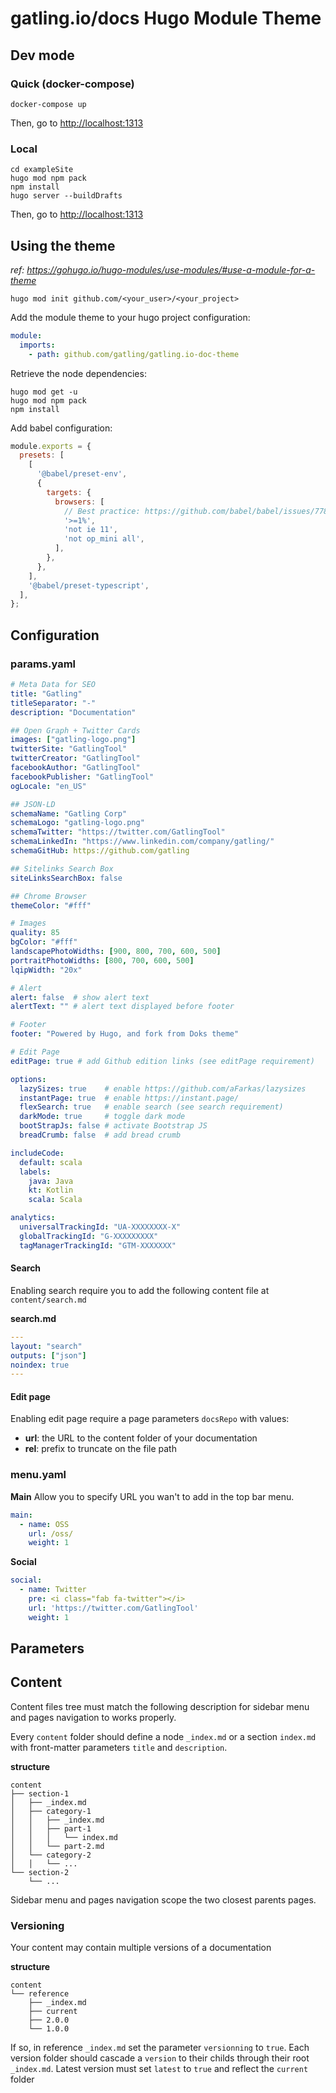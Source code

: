 
# gatling.io/docs Hugo Module Theme

## Dev mode

### Quick (docker-compose)

```console
docker-compose up
```

Then, go to [http://localhost:1313](http://localhost:1313)

### Local

```console
cd exampleSite
hugo mod npm pack
npm install
hugo server --buildDrafts
```

Then, go to [http://localhost:1313](http://localhost:1313)

## Using the theme

*ref: https://gohugo.io/hugo-modules/use-modules/#use-a-module-for-a-theme*
```console
hugo mod init github.com/<your_user>/<your_project>
```
Add the module theme to your hugo project configuration:
```yaml
module:
  imports:
    - path: github.com/gatling/gatling.io-doc-theme
```
Retrieve the node dependencies:
```console
hugo mod get -u
hugo mod npm pack
npm install
```

Add babel configuration:
```javascript
module.exports = {
  presets: [
    [
      '@babel/preset-env',
      {
        targets: {
          browsers: [
            // Best practice: https://github.com/babel/babel/issues/7789
            '>=1%',
            'not ie 11',
            'not op_mini all',
          ],
        },
      },
    ],
    '@babel/preset-typescript',
  ],
};
```

## Configuration

### params.yaml

```yaml
# Meta Data for SEO
title: "Gatling"
titleSeparator: "-"
description: "Documentation"

## Open Graph + Twitter Cards
images: ["gatling-logo.png"]
twitterSite: "GatlingTool"
twitterCreator: "GatlingTool"
facebookAuthor: "GatlingTool"
facebookPublisher: "GatlingTool"
ogLocale: "en_US"

## JSON-LD
schemaName: "Gatling Corp"
schemaLogo: "gatling-logo.png"
schemaTwitter: "https://twitter.com/GatlingTool"
schemaLinkedIn: "https://www.linkedin.com/company/gatling/"
schemaGitHub: https://github.com/gatling

## Sitelinks Search Box
siteLinksSearchBox: false

## Chrome Browser
themeColor: "#fff"

# Images
quality: 85
bgColor: "#fff"
landscapePhotoWidths: [900, 800, 700, 600, 500]
portraitPhotoWidths: [800, 700, 600, 500]
lqipWidth: "20x"

# Alert
alert: false  # show alert text
alertText: "" # alert text displayed before footer

# Footer
footer: "Powered by Hugo, and fork from Doks theme"

# Edit Page
editPage: true # add Github edition links (see editPage requirement)

options:
  lazySizes: true    # enable https://github.com/aFarkas/lazysizes
  instantPage: true  # enable https://instant.page/
  flexSearch: true   # enable search (see search requirement)
  darkMode: true     # toggle dark mode
  bootStrapJs: false # activate Bootstrap JS
  breadCrumb: false  # add bread crumb

includeCode:
  default: scala
  labels:
    java: Java
    kt: Kotlin
    scala: Scala

analytics:
  universalTrackingId: "UA-XXXXXXXX-X"
  globalTrackingId: "G-XXXXXXXXX"
  tagManagerTrackingId: "GTM-XXXXXXX"
```

#### Search

Enabling search require you to add the following content file at `content/search.md`

**search.md**
```yaml
---
layout: "search"
outputs: ["json"]
noindex: true
---
```

#### Edit page

Enabling edit page require a page parameters `docsRepo` with values:
* **url**: the URL to the content folder of your documentation
* **rel**: prefix to truncate on the file path

### menu.yaml

**Main**
Allow you to specify URL you wan't to add in the top bar menu.
```yaml
main:
  - name: OSS
    url: /oss/
    weight: 1
```
**Social**
```yaml
social:
  - name: Twitter
    pre: <i class="fab fa-twitter"></i>
    url: 'https://twitter.com/GatlingTool'
    weight: 1
```

## Parameters


## Content

Content files tree must match the following description for sidebar menu and pages navigation to works properly.

Every `content` folder should define a node `_index.md` or a section `index.md` with front-matter parameters `title` and  `description`.

**structure**
```
content
├── section-1
│   ├── _index.md
│   ├── category-1
│   │   ├── _index.md
│   │   ├── part-1
│   │   │   └── index.md
│   │   └── part-2.md
│   └── category-2
│   │   └── ...
└── section-2
    └── ...
```
Sidebar menu and pages navigation scope the two closest parents pages.

### Versioning

Your content may contain multiple versions of a documentation

**structure**
```
content
└── reference
    ├── _index.md
    ├── current
    ├── 2.0.0
    └── 1.0.0
```

If so, in reference `_index.md` set the parameter `versionning` to `true`.
Each version folder should cascade a `version` to their childs through their root `_index.md`.
Latest version must set `latest` to `true` and reflect the `current` folder
